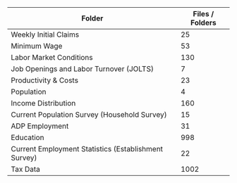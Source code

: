 | Folder                                               |   Files / Folders |
|------------------------------------------------------|-------------------|
| Weekly Initial Claims                                |                25 |
| Minimum Wage                                         |                53 |
| Labor Market Conditions                              |               130 |
| Job Openings and Labor Turnover (JOLTS)              |                 7 |
| Productivity & Costs                                 |                23 |
| Population                                           |                 4 |
| Income Distribution                                  |               160 |
| Current Population Survey (Household Survey)         |                15 |
| ADP Employment                                       |                31 |
| Education                                            |               998 |
| Current Employment Statistics (Establishment Survey) |                22 |
| Tax Data                                             |              1002 |